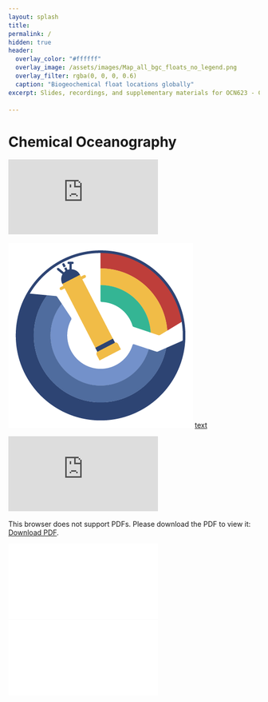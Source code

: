 ```yaml
---
layout: splash
title:  
permalink: /
hidden: true
header:
  overlay_color: "#ffffff"
  overlay_image: /assets/images/Map_all_bgc_floats_no_legend.png
  overlay_filter: rgba(0, 0, 0, 0.6)
  caption: "Biogeochemical float locations globally"
excerpt: Slides, recordings, and supplementary materials for OCN623 - Chemical Oceanography at the University of Hawaiʻi at Mānoa
  
---
```

# Chemical Oceanography

<embed src="https://sethbushinsky.github.io/OCN623_Chemical_Oceanography/assets/pdfs/OCN_623_Syllabus_2025_v1.pdf" type="application/pdf" />

![image desc](./assets/images/Logo_Mark_Backed.png)
[text](_pages/01_Ocean_Chemistry_Fundamentals.md)

<object data="https://sethbushinsky.github.io/OCN623_Chemical_Oceanography/assets/pdfs/OCN_623_Syllabus_2025_v1.pdf" type="application/pdf" width="700px" height="700px">
    <embed src="https://sethbushinsky.github.io/OCN623_Chemical_Oceanography/assets/pdfs/OCN_623_Syllabus_2025_v1.pdf">
        <p>This browser does not support PDFs. Please download the PDF to view it: <a href="https://sethbushinsky.github.io/OCN623_Chemical_Oceanography/assets/pdfs/OCN_623_Syllabus_2025_v1.pdf">Download PDF</a>.</p>
    </embed>
</object>

<embed src="/assets/pdfs/OCN_623_Syllabus_2025_v1.pdf" type="application/pdf" />

<embed src="assets/pdfs/OCN_623_Syllabus_2025_v1.pdf" type="application/pdf" />

